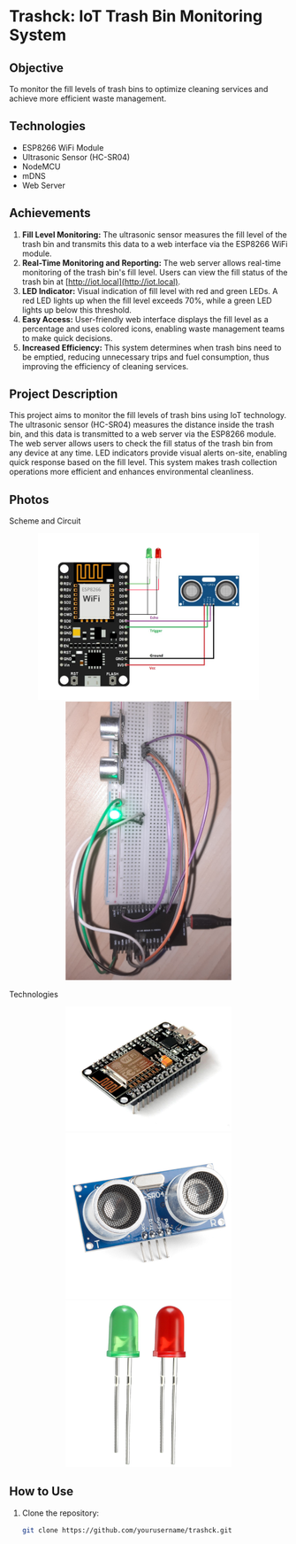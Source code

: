# Trashck: IoT Trash Bin Monitoring System

## Objective
To monitor the fill levels of trash bins to optimize cleaning services and achieve more efficient waste management.

## Technologies
- ESP8266 WiFi Module
- Ultrasonic Sensor (HC-SR04)
- NodeMCU
- mDNS
- Web Server

## Achievements
1. **Fill Level Monitoring:** The ultrasonic sensor measures the fill level of the trash bin and transmits this data to a web interface via the ESP8266 WiFi module.
2. **Real-Time Monitoring and Reporting:** The web server allows real-time monitoring of the trash bin's fill level. Users can view the fill status of the trash bin at [http://iot.local](http://iot.local).
3. **LED Indicator:** Visual indication of fill level with red and green LEDs. A red LED lights up when the fill level exceeds 70%, while a green LED lights up below this threshold.
4. **Easy Access:** User-friendly web interface displays the fill level as a percentage and uses colored icons, enabling waste management teams to make quick decisions.
5. **Increased Efficiency:** This system determines when trash bins need to be emptied, reducing unnecessary trips and fuel consumption, thus improving the efficiency of cleaning services.

## Project Description
This project aims to monitor the fill levels of trash bins using IoT technology. The ultrasonic sensor (HC-SR04) measures the distance inside the trash bin, and this data is transmitted to a web server via the ESP8266 module. The web server allows users to check the fill status of the trash bin from any device at any time. LED indicators provide visual alerts on-site, enabling quick response based on the fill level. This system makes trash collection operations more efficient and enhances environmental cleanliness.

## Photos
Scheme and Circuit
<p align="center">
  <img src="https://github.com/mxy963/Trashck/blob/main/Photos/scheme.png" width="400"/> 
  <img src="https://github.com/mxy963/Trashck/blob/main/Photos/circuit.png" width="300"/> 
</p>
Technologies 
<p align="center">
  <img src="https://github.com/mxy963/Trashck/blob/main/Photos/mcu.png" width="300"/> 
  <img src="https://github.com/mxy963/Trashck/blob/main/Photos/ultrasonic.png" width="300"/> 
  <img src="https://github.com/mxy963/Trashck/blob/main/Photos/leds.png" width="300"/> 
</p>

## How to Use
1. Clone the repository:
   ```sh
   git clone https://github.com/yourusername/trashck.git
